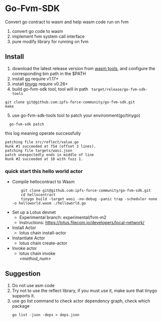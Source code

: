 # Go-Fvm-SDK

Convert go contract to wasm and help wasm code run on fvm

1. convert go code to wasm
2. implement fvm system call interface
3. pure modify library for running on fvm

## Install

1. download the latest release version from [wasm tools](https://github.com/WebAssembly/binaryen), and configure the corresponding bin path in the $PATH
2. install [go](https://go.dev/doc/install)  require v1.17+
3. install [tinygo](https://tinygo.org/getting-started/install/) require v0.26+
4. build go-fvm-sdk tool, tool will in path ``` target/release/go-fvm-sdk-tools```
  ```
  git clone git@github.com:ipfs-force-community/go-fvm-sdk.git
  make
  ```
5. use go-fvm-sdk-tools tool to patch your environment(go/tinygo) 
  ```
    go-fvm-sdk patch
  ```

  this log meaning operate successfully
  ```log
  patching file src/reflect/value.go
  Hunk #1 succeeded at 754 (offset 3 lines).
  patching file targets/wasi.json
  patch unexpectedly ends in middle of line
  Hunk #2 succeeded at 10 with fuzz 1.
  ```

### quick start this hello world actor
* Compile hellocontract to Wasm
    ```
        git clone git@github.com:ipfs-force-community/go-fvm-sdk.git
        cd hellocontract
        tinygo build -target wasi -no-debug -panic trap -scheduler none -o helloworld.wasm ./helloworld.go
    ```
* Set up a Lotus devnet
  * Experimental branch: experimental/fvm-m2
  * Instructions: https://lotus.filecoin.io/developers/local-network/
* Install Actor
  * lotus chain install-actor <path-to-wasm-bytecode>
* Instantiate Actor
  * lotus chain create-actor <code-cid> <encoded-params>
* Invoke actor
  * lotus chain invoke <address> <method_num>

## Suggestion

1. Do not use asm code
2. Try not to use the reflect library, if you must use it, make sure that tinygo supports it.
3. use go list command to check actor dependency graph, check which package
    ```
    go list -json -deps > deps.json 
    ```